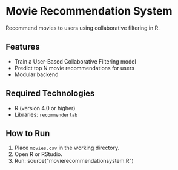# Movie Recommendation System

Recommend movies to users using collaborative filtering in R.

## Features
- Train a User-Based Collaborative Filtering model
- Predict top N movie recommendations for users
- Modular backend

## Required Technologies
- R (version 4.0 or higher)
- Libraries: `recommenderlab`

## How to Run
1. Place `movies.csv` in the working directory.
2. Open R or RStudio.
3. Run: source("movierecommendationsystem.R")
